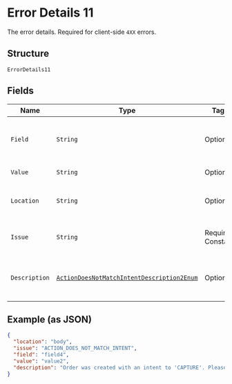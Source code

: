 
# Error Details 11

The error details. Required for client-side `4XX` errors.

## Structure

`ErrorDetails11`

## Fields

| Name | Type | Tags | Description | Getter | Setter |
|  --- | --- | --- | --- | --- | --- |
| `Field` | `String` | Optional | The field that caused the error. If this field is in the body, set this value to the field's JSON pointer value. Required for client-side errors. | String getField() | setField(String field) |
| `Value` | `String` | Optional | The value of the field that caused the error. | String getValue() | setValue(String value) |
| `Location` | `String` | Optional | The location of the field that caused the error. Value is `body`, `path`, or `query`.<br>**Default**: `"body"` | String getLocation() | setLocation(String location) |
| `Issue` | `String` | Required, Constant | The unique, fine-grained application-level error code.<br>**Default**: `"ACTION_DOES_NOT_MATCH_INTENT"` | String getIssue() | setIssue(String issue) |
| `Description` | [`ActionDoesNotMatchIntentDescription2Enum`](../../doc/models/action-does-not-match-intent-description-2-enum.md) | Optional | The human-readable description for an issue. The description can change over the lifetime of an API, so clients must not depend on this value. | ActionDoesNotMatchIntentDescription2Enum getDescription() | setDescription(ActionDoesNotMatchIntentDescription2Enum description) |

## Example (as JSON)

```json
{
  "location": "body",
  "issue": "ACTION_DOES_NOT_MATCH_INTENT",
  "field": "field4",
  "value": "value2",
  "description": "Order was created with an intent to 'CAPTURE'. Please use v2/checkout/orders/order_id/capture to complete the transaction or alternately Create an order with an intent of 'AUTHORIZE'."
}
```

